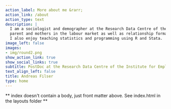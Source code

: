 ```yaml
---
action_label: More about me &rarr;
action_link: /about
action_type: text
description: |
  I am a sociologist and demographer at the Research Data Centre of the Institute for Employment Research. My research focuses on 
  parent and mothers in the labour market as well as relationship formation. <br>
  I also enjoy teaching statistics and programming using R and Stata. 
image_left: false
images:
- img/round2.png
show_action_link: true
show_social_links: true
subtitle: PostDoc at the Research Data Centre of the Institute for Employment Research (FDZ-IAB)
text_align_left: false
title: Andreas Filser
type: home
---
```


** index doesn't contain a body, just front matter above.
See index.html in the layouts folder **
